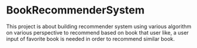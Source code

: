# BookRecommenderSystem
 This project is about building recommender system using various algorithm on various perspective to recommend based on book that user like, a user input of favorite book is needed in order to recommend similar book. 
